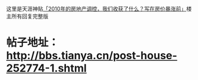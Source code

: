 这里是天涯神贴[「2010年的房地产调控，我们收获了什么？写在房价暴涨前」](http://bbs.tianya.cn/post-house-252774-1.shtml)楼主所有回复完整版
# 帖子地址：	http://bbs.tianya.cn/post-house-252774-1.shtml
